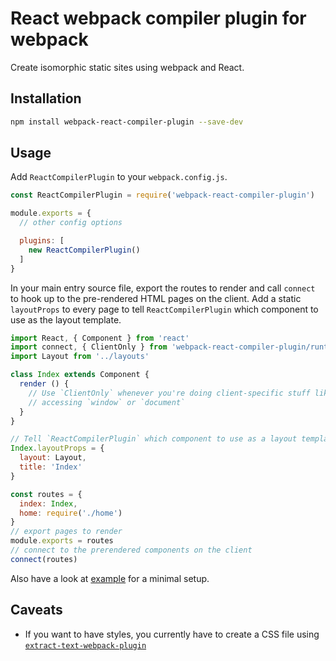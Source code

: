 React webpack compiler plugin for webpack
=========================================

Create isomorphic static sites using webpack and React.

Installation
------------

```bash
npm install webpack-react-compiler-plugin --save-dev
```

Usage
-----

Add `ReactCompilerPlugin` to your `webpack.config.js`.

```js
const ReactCompilerPlugin = require('webpack-react-compiler-plugin')

module.exports = {
  // other config options

  plugins: [
    new ReactCompilerPlugin()
  ]
}
```

In your main entry source file, export the routes to render and call `connect` to hook up to the pre-rendered HTML pages on the client. Add a static `layoutProps` to every page to tell `ReactCompilerPlugin` which component to use as the layout template.

```js
import React, { Component } from 'react'
import connect, { ClientOnly } from 'webpack-react-compiler-plugin/runtime'
import Layout from '../layouts'

class Index extends Component {
  render () {
    // Use `ClientOnly` whenever you're doing client-specific stuff like
    // accessing `window` or `document`
  }
}

// Tell `ReactCompilerPlugin` which component to use as a layout template
Index.layoutProps = {
  layout: Layout,
  title: 'Index'
}

const routes = {
  index: Index,
  home: require('./home')
}
// export pages to render
module.exports = routes
// connect to the prerendered components on the client
connect(routes)
```

Also have a look at [example](example) for a minimal setup.



Caveats
-------

* If you want to have styles, you currently have to create a CSS file using [`extract-text-webpack-plugin`](https://github.com/webpack/extract-text-webpack-plugin)

